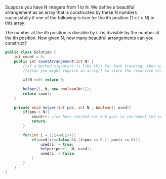 Suppose you have N integers from 1 to N. We define a beautiful arrangement as an array that is constructed by these N numbers successfully if one of the following is true for the ith position (1 ≤ i ≤ N) in this array:

The number at the ith position is divisible by i.
i is divisible by the number at the ith position.
Now given N, how many beautiful arrangements can you construct?


```java
public class Solution {
    int count = 0;
    public int countArrangement(int N) {
        //if a method signature is like this for back tracking, then use a helper function to accept more input parameters
        //often you might require an array[] to store the recursive states for the next call
        
        if(N ==0) return 0;
        
        helper(1, N, new boolean[N+1]);
        return count;
    }
    
    private void helper(int pos, int N , boolean[] used){
        if(pos > N){
            count++; //we have reached our end goal so increment the count
            return;
        }
        
        for(int i = 1;i<=N;i++){
            if(used[i]==false && (i%pos == 0 || pos%i == 0)){
                used[i] = true;
                helper(pos+1, N, used);
                used[i] = false;
            }
        }
    }
}

```
